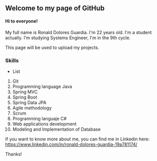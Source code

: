 ## Welcome to my page of GitHub

#### Hi to everyone! 
My full name is Ronald Dolores Guardia. I'm 22 years old.
I'm a student actually. I'm studying Systems Engineer, I'm in the 9th cycle.

This page will be used to upload my projects.

### Skills

- List

1. Git
2. Programming language Java
3. Spring MVC 
4. Spring Boot 
5. Spring Data JPA
6. Agile methodology
7. Scrum
8. Programming languaje C#
9. Web applications development
10. Modeling and Implementation of Database

If you want to know more about me, you can find me in Linkedin here: https://www.linkedin.com/in/ronald-dolores-guardia-19a781174/

Thanks!


